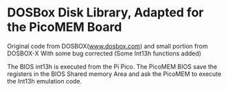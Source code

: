 # DOSBox Disk Library, Adapted for the PicoMEM Board

Original code from DOSBOX(www.dosbox.com) and small portion from DOSBOX-X With some bug corrected
(Some Int13h functions added)

The BIOS int13h is executed from the Pi Pico.
The PicoMEM BIOS save the registers in the BIOS Shared memory Area and ask the PicoMEM to execute the Int13h emulation code.
